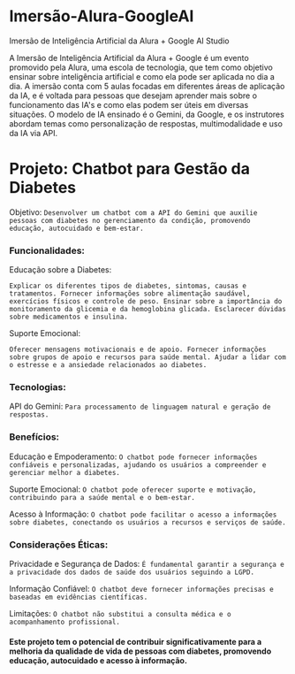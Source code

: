 # Imersão-Alura-GoogleAI

Imersão de Inteligência Artificial da Alura + Google AI Studio

A Imersão de Inteligência Artificial da Alura + Google é um evento promovido pela Alura, uma escola de tecnologia, que tem como objetivo ensinar sobre inteligência artificial e como ela pode ser aplicada no dia a dia. A imersão conta com 5 aulas focadas em diferentes áreas de aplicação da IA, e é voltada para pessoas que desejam aprender mais sobre o funcionamento das IA's e como elas podem ser úteis em diversas situações. O modelo de IA ensinado é o Gemini, da Google, e os instrutores abordam temas como personalização de respostas, multimodalidade e uso da IA via API.

# Projeto: Chatbot para Gestão da Diabetes

Objetivo: `Desenvolver um chatbot com a API do Gemini que auxilie pessoas com diabetes no gerenciamento da condição, promovendo educação, autocuidado e bem-estar.`

### Funcionalidades:

Educação sobre a Diabetes:

`Explicar os diferentes tipos de diabetes, sintomas, causas e tratamentos.
Fornecer informações sobre alimentação saudável, exercícios físicos e controle de peso.
Ensinar sobre a importância do monitoramento da glicemia e da hemoglobina glicada.
Esclarecer dúvidas sobre medicamentos e insulina.`

Suporte Emocional:

`Oferecer mensagens motivacionais e de apoio.
Fornecer informações sobre grupos de apoio e recursos para saúde mental.
Ajudar a lidar com o estresse e a ansiedade relacionados ao diabetes.`

### Tecnologias:

API do Gemini: `Para processamento de linguagem natural e geração de respostas.`

### Benefícios:

Educação e Empoderamento: `O chatbot pode fornecer informações confiáveis e personalizadas, ajudando os usuários a compreender e gerenciar melhor a diabetes.`

Suporte Emocional: `O chatbot pode oferecer suporte e motivação, contribuindo para a saúde mental e o bem-estar.`

Acesso à Informação: `O chatbot pode facilitar o acesso a informações sobre diabetes, conectando os usuários a recursos e serviços de saúde.`

### Considerações Éticas:

Privacidade e Segurança de Dados: `É fundamental garantir a segurança e a privacidade dos dados de saúde dos usuários seguindo a LGPD.`

Informação Confiável: `O chatbot deve fornecer informações precisas e baseadas em evidências científicas.`

Limitações: `O chatbot não substitui a consulta médica e o acompanhamento profissional.`

#### Este projeto tem o potencial de contribuir significativamente para a melhoria da qualidade de vida de pessoas com diabetes, promovendo educação, autocuidado e acesso à informação.
